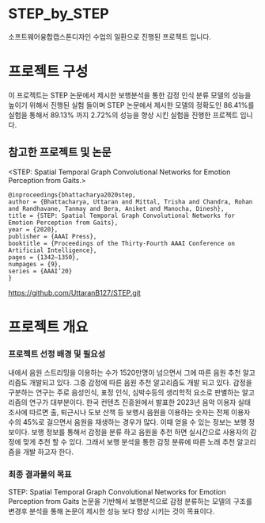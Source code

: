 # STEP_by_STEP
소프트웨어융합캡스톤디자인 수업의 일환으로 진행된 프로젝트 입니다.


# 프로젝트 구성 
이 프로젝트는 STEP 논문에서 제시한 보행분석을 통한 감정 인식 분류 모델의 성능을 높이기 위해서 진행된 실험 들이며 
STEP 논문에서 제시한 모델의 정확도인 86.41%를 실험을 통해서 89.13% 까지 2.72%의 성능을 향상 시킨 실험을 진행한 프로젝트 입니다.  

## 참고한 프로젝트 및 논문 
<STEP: Spatial Temporal Graph Convolutional Networks for Emotion Perception from Gaits.>
```
@inproceedings{bhattacharya2020step,
author = {Bhattacharya, Uttaran and Mittal, Trisha and Chandra, Rohan and Randhavane, Tanmay and Bera, Aniket and Manocha, Dinesh},
title = {STEP: Spatial Temporal Graph Convolutional Networks for Emotion Perception from Gaits},
year = {2020},
publisher = {AAAI Press},
booktitle = {Proceedings of the Thirty-Fourth AAAI Conference on Artificial Intelligence},
pages = {1342–1350},
numpages = {9},
series = {AAAI’20}
}
```
<https://github.com/UttaranB127/STEP.git>


# 프로젝트 개요 
### 프로젝트 선정 배경 및 필요성 
내에서 음원 스트리밍을 이용하는 수가 1520만명이 넘으면서 그에 따른 음원 추천 알고리즘도 개발되고 있다. 그중 감정에 따른 음원 추천 알고리즘도 개발 되고 있다. 감정을 구분하는 연구는 주로 음성인식, 표정 인식, 심박수등의 생리학적 요소로 판별하는 알고리즘의 연구가 대부분이다. 한국 컨텐츠 진흥원에서 발표한 2023년 음악 이용자 실태 조사에 따르면 출, 퇴근시나 도보 산책 등 보행시 음원을 이용하는 숫자는 전체 이용자 수의 45%로 걸으면서 음원을 재생하는 경우가 많다. 이때 얻을 수 있는 정보는 보행 정보이다. 보행 정보를 통해서 감정을 분류 하고 음원을 추천 하면 실시간으로 사용자의 감정에 맞게 추천 할 수 있다. 그래서 보행 분석을 통한 감정 분류에 따른 노래 추천 알고리즘을 개발 하고자 한다. 
### 최종 결과물의 목표 
STEP: Spatial Temporal Graph Convolutional Networks for Emotion Perception from Gaits 논문을 기반해서 보행분석으로 감정 분류하는 모델의 구조를 변경후 분석을 통해 논문이 제시한 성능 보다 향상 시키는 것이 목표이다. 



